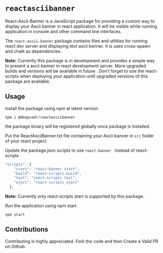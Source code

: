 # `reactasciibanner`

React-Ascii-Banner is a JavaScript package for providing a custom way to display your Ascii banner in react application. It will be visible while running application in console and other command line interfaces.

The `react-ascii-banner` package contains files and utilities for running react dev server and displaying text ascii banner. It is uses cross-spawn and chalk as dependencies.

**Note:** Currently this package is in development and provides a simple way to present a ascii banner in react development server. More upgraded builds and versions will be available in future . Don't forget to use the react-scripts when deploying your application until upgraded versions of this package are available.

## Usage
install the package using npm at latest version

```
npm i @deepcodr/reactasciibanner
```

the package binary will be registered globally once package is installed.

Put the ReactAsciiBanner.txt file containing your Ascii banner in `src` folder of your react project.

Update the package.json scripts to use `react-banner ` instead of react-scripts

```js
"scripts": {
    "start": "react-banner start",
    "build": "react-scripts build",
    "test": "react-scripts test",
    "eject": "react-scripts eject"
  },
```

**Note:** Currently only react-scripts start is supported by this package.

Run the application using npm start
```
npm start
```

## Contributions

Contributing is highly appreciated. Fork the code and then Create a Valid PR on Github.
